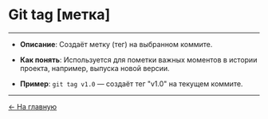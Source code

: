 # **Git tag [метка]**

---

- **Описание**: Создаёт метку (тег) на выбранном коммите.

- **Как понять**: Используется для пометки важных моментов в истории проекта, например, выпуска новой версии.

- **Пример**: `git tag v1.0` — создаёт тег "v1.0" на текущем коммите.

---

[← На главную](./readme.md)